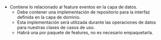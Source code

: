 * Contiene lo relacionado al feature eventos en la capa de datos.
    * Debe contener una implementación de repositorio para la interfaz definida en la capa de dominio.
    * Esta implementación será utilizada durante las operaciones de datos para nuestras clases de casos de uso.
    * Habrá una por paquete de features, no es necesario empaquetarla.